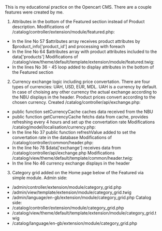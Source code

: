 This is my educational practice on the Opencart CMS. There are a couple features were created by me.

1. Attributes in the bottom of the Featured section instead of Product description. 
Modifications of /catalog/controller/extension/module/featured.php:
- In the line No 57 $attributes array receives product attributes by $product_info['product_id'] and processing with foreach
- In the line No 64 $attributes array with product attributes included to the data['products'] 
Modifications of /catalog/view/theme/default/template/extension/module/featured.twig:
- In the lines No 36 - 45 loop added to display attributes in the bottom of the Featured section

2. Currency exchange logic including price convertation. 
There are four types of currencies: UAH, USD, EUR, MDL. UAH is a currency by default. 
In case of choising any other currency the actual exchange according to the NBU displays in the header. 
Product prices convert according to the chosen currency. 
Created /catalog/controller/api/exchange.php:
- public function setCurrencyCache caches data received from the NBU
- public function getCurrencyCache fetchs data from cache, provides refreshing every 4 hours and set up the convertation rate 
Modifications /catalog/model/localisation/currency.php:
- In the line No 37 public function refreshValue added to set the convertation rate in the database 
Modifications of /catalog/controller/common/header.php:
- In the line No 78 $data['exchange'] receives data from /catalog/controller/api/exchange.php 
Modifications /catalog/view/theme/default/template/common/header.twig:
- In the line No 46 currency exchange displays in the header

3. Category grid added on the Home page below of the Featured via simple module. 
Admin side:
- /admin/controller/extension/module/category_grid.php
- /admin/view/template/extension/module/category_grid.twig
- /admin/language/en-gb/extension/module/category_grid.php
Catalog side:
- /catalog/controller/extension/module/category_grid.php
- /catalog/view/theme/default/template/extension/module/category_grid.twig
- /catalog/language/en-gb/extension/module/category_grid.php
